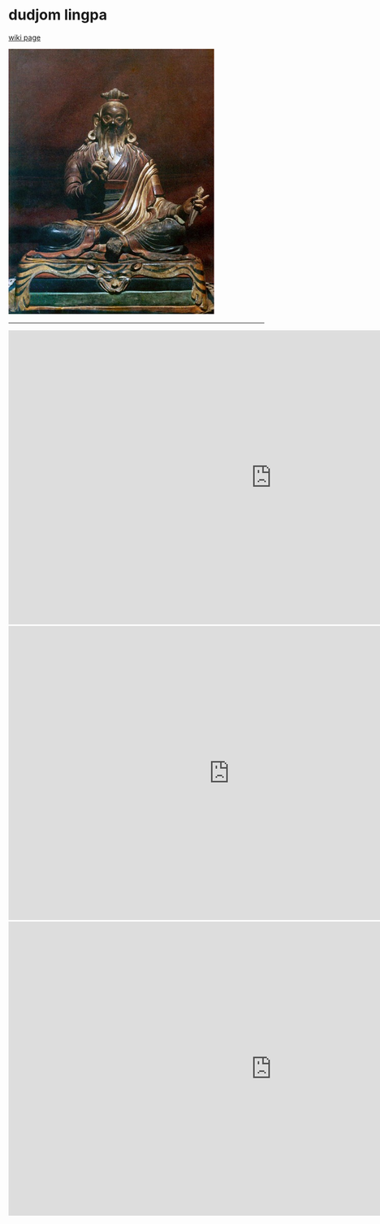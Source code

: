 # dudjom lingpa

[wiki page](https://en.wikipedia.org/wiki/Dudjom_Lingpa)

![](dudjom.jpg)

---

<iframe width="1036" height="579" src="https://www.youtube.com/embed/J-TeWjIhxOw" frameborder="0" allow="accelerometer; autoplay; encrypted-media; gyroscope; picture-in-picture" allowfullscreen></iframe>

<iframe width="869" height="579" src="https://www.youtube.com/embed/CnDDu--c7tU" frameborder="0" allow="accelerometer; autoplay; encrypted-media; gyroscope; picture-in-picture" allowfullscreen></iframe>

<iframe width="1036" height="579" src="https://www.youtube.com/embed/J-TeWjIhxOw" frameborder="0" allow="accelerometer; autoplay; encrypted-media; gyroscope; picture-in-picture" allowfullscreen></iframe>
 

